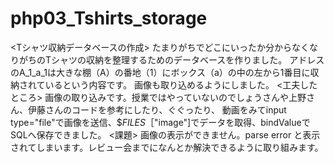 # php03_Tshirts_storage
<Tシャツ収納データベースの作成>
たまりがちでどこにいったか分からなくなりがちのTシャツの収納を整理するためのデータベースを作りました。
アドレスのA_1_a_1は大きな棚（A）の番地（1）にボックス（a）の中の左から1番目に収納されているという内容です。
画像も取り込めるようにしました。
<工夫したところ>
画像の取り込みです。授業ではやっていないのでしょうさんや上野さん、伊藤さんのコードを参考にしたり、ぐぐったり、
動画をみてinput type="file"で画像を送信、$_FILES_［"image"]でデータを取得、bindValueでSQLへ保存できました。
<課題>
画像の表示ができません。parse error と表示されてしまいます。レビュー会までになんとか解決できるように取り組みます。

